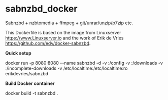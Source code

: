# sabnzbd_docker
Sabnzbd + nzbtomedia + ffmpeg + git/unrar/unzip/p7zip etc.

This Dockerfile is based on the image from Linuxserver https://www.Linuxserver.io and the work of Erik de Vries https://github.com/edv/docker-sabnzbd.

<p><b>Quick setup</b></P>
<p>docker run -p 8080:8080 --name sabnzbd -d -v <path to data>:/config -v <path to downloads>:/downloads -v <path to incomplete downloads>:/incomplete-downloads -v /etc/localtime:/etc/localtime:ro erikdevries/sabnzbd</p>

<p><b>Build Docker container</b></p>
<p>docker build -t sabnzbd .</p>
